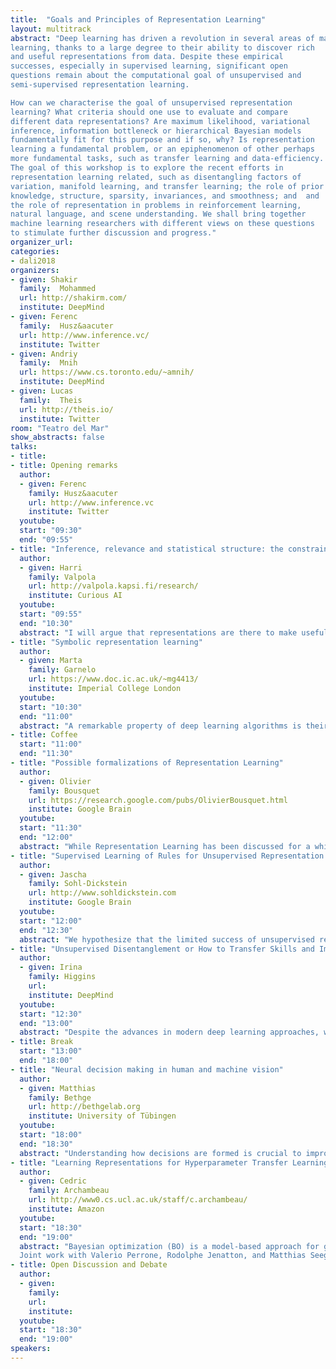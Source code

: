 ```yaml
---
title:  "Goals and Principles of Representation Learning"
layout: multitrack
abstract: "Deep learning has driven a revolution in several areas of machine
learning, thanks to a large degree to their ability to discover rich
and useful representations from data. Despite these empirical
successes, especially in supervised learning, significant open
questions remain about the computational goal of unsupervised and
semi-supervised representation learning.

How can we characterise the goal of unsupervised representation
learning? What criteria should one use to evaluate and compare
different data representations? Are maximum likelihood, variational
inference, information bottleneck or hierarchical Bayesian models
fundamentally fit for this purpose and if so, why? Is representation
learning a fundamental problem, or an epiphenomenon of other perhaps
more fundamental tasks, such as transfer learning and data-efficiency.
The goal of this workshop is to explore the recent efforts in
representation learning related, such as disentangling factors of
variation, manifold learning, and transfer learning; the role of prior
knowledge, structure, sparsity, invariances, and smoothness; and  and
the role of representation in problems in reinforcement learning,
natural language, and scene understanding. We shall bring together
machine learning researchers with different views on these questions
to stimulate further discussion and progress."
organizer_url: 
categories:
- dali2018
organizers:
- given: Shakir  
  family:  Mohammed
  url: http://shakirm.com/
  institute: DeepMind
- given: Ferenc  
  family:  Husz&aacuter
  url: http://www.inference.vc/
  institute: Twitter
- given: Andriy   
  family:  Mnih
  url: https://www.cs.toronto.edu/~amnih/
  institute: DeepMind
- given: Lucas   
  family:  Theis
  url: http://theis.io/
  institute: Twitter
room: "Teatro del Mar"
show_abstracts: false
talks:
- title: 
- title: Opening remarks
  author:
  - given: Ferenc
    family: Husz&aacuter
    url: http://www.inference.vc
    institute: Twitter
  youtube: 
  start: "09:30"
  end: "09:55" 
- title: "Inference, relevance and statistical structure: the constraints for useful representations"
  author:
  - given: Harri
    family: Valpola
    url: http://valpola.kapsi.fi/research/
    institute: Curious AI
  youtube: 
  start: "09:55"
  end: "10:30" 
  abstract: "I will argue that representations are there to make useful computations needed for decision making practical. In principle, Bayesian decision theory gives the recipe for deriving optimal decisions given observations and a model class. Also, the golden standard is to select a maximally expressive model class and uninformative prior such as the one derived from Kolmogorov complexity. With infinite computational resources, this would be a recipe for a super intelligence which didn't have any need for representations as we understand them. In practice, though, we are restricted by computational resources. I will give examples of how the need to focus computational resources on relevant inferences creates a pressure to develop useful representations."
- title: "Symbolic representation learning"
  author:
  - given: Marta
    family: Garnelo
    url: https://www.doc.ic.ac.uk/~mg4413/
    institute: Imperial College London
  youtube: 
  start: "10:30"
  end: "11:00" 
  abstract: "A remarkable property of deep learning algorithms is their ability to learn useful task-specific representations from data directly without the need for hand-crafted feature engineering. As they have grown in popularity over the past decade deep neural networks (NNs) have been successfully applied to a wide range of machine learning tasks, achieving state of the art results across many research areas. However, as the complexity of the research problems increase some of the limitations of NN become increasingly clear: NNs suffer from interpretability issues, poor generalisation that leads to very data-hungry algorithms and the inability to be combined with other old, well established AI algorithms. Some of the research tackling these drawbacks takes inspiration from symbolic AI. It focusses, for example, on obtaining interpretable representations from NNs or thinking about objects and relations when building network architectures. This talk reviews symbolic approaches and properties that might be interesting to keep in the back of our heads for current representation learning and reviews current research that merges deep and symbolic methods."
- title: Coffee
  start: "11:00"
  end: "11:30"
- title: "Possible formalizations of Representation Learning"
  author: 
  - given: Olivier
    family: Bousquet
    url: https://research.google.com/pubs/OlivierBousquet.html
    institute: Google Brain
  youtube: 
  start: "11:30"
  end: "12:00" 
  abstract: "While Representation Learning has been discussed for a while and lots of algorithms exist for \"learning representations\", there is no formal definition of what exactly is a representation and what representation learning actually means. This talk will try and review existing approaches in order to identify some organizing principles and propose more precise notions. The goal being to provide a framework in which one can study questions such as \"when does unlabeled data help?\", or \"is this representation transferable?.\""
- title: "Supervised Learning of Rules for Unsupervised Representation Learning"
  author: 
  - given: Jascha
    family: Sohl-Dickstein
    url: http://www.sohldickstein.com
    institute: Google Brain
  youtube: 
  start: "12:00"
  end: "12:30" 
  abstract: "We hypothesize that the limited success of unsupervised representation learning is due to objective function mismatch. Existing approaches to unsupervised representation learning minimize a surrogate objective, such as reconstruction error or the likelihood of a generative model, with the hope that representations useful for subsequent tasks will arise purely as a side effect. As an alternative, we propose using meta-learning to learn, rather than hand-design, an unsupervised learning rule. This meta-learning can be performed with a meta-objective that directly rewards the usefulness of the resulting unsupervised representations for subsequent tasks. We will describe a specific meta-learning architecture, and show that the resulting unsupervised learning rule generalizes across both datasets and data-modalities, and outperforms some existing approaches to unsupervised representation learning."
- title: "Unsupervised Disentanglement or How to Transfer Skills and Imagine Things"
  author: 
  - given: Irina
    family: Higgins
    url: 
    institute: DeepMind
  youtube: 
  start: "12:30"
  end: "13:00" 
  abstract: "Despite the advances in modern deep learning approaches, we are still quite far from the generality, robustness and data efficiency of biological intelligence. We suggest that this gap may be narrowed by re-focusing from implicit representation learning prevalent in end-to-end deep learning approaches to explicit unsupervised representation learning. In particular, we will demonstrate the value of disentangled visual representations acquired in an unsupervised manner loosely inspired by biological intelligence. We will demonstrate how such representations enable the acquisition of reinforcement learning (RL) policies that are more robust to transfer scenarios that standard RL approaches; and form the foundation for learning abstract compositional visual concepts which enable imagination of meaningful and diverse samples beyond the training data distribution."
- title: Break
  start: "13:00"
  end: "18:00"
- title: "Neural decision making in human and machine vision"
  author:
  - given: Matthias
    family: Bethge
    url: http://bethgelab.org
    institute: University of Tübingen
  youtube: 
  start: "18:00"
  end: "18:30"
  abstract: "Understanding how decisions are formed is crucial to improve generalization. Deep learning had impressive successes of feature transfer but due to its distributed nature, decision making in neural networks is difficult to assess. Adversarial examples reveal striking discrepancies between humans and machines but to what extent these discrepancies originate from differences in the architecture or training is not known. In visual decision making humans differ from machines through ubiquitous use of early attentional information selection both due to overt gaze control and covert top-down selection mediated by neural feedback. In this talk, I will present ongoing work of my lab on decision making in CNNs based on constrained architectures and adversarial testing, on modeling human fixation selection, and on incorporating one-shot figure-ground segregation to disentangle object information from clutter."
- title: "Learning Representations for Hyperparameter Transfer Learning"
  author:
  - given: Cedric
    family: Archambeau
    url: http://www0.cs.ucl.ac.uk/staff/c.archambeau/
    institute: Amazon
  youtube: 
  start: "18:30"
  end: "19:00"
  abstract: "Bayesian optimization (BO) is a model-based approach for gradient-free black-box function optimization, such as hyperparameter optimization. In this talk, I will discuss a multi-task adaptive Bayesian linear regression model, whose complexity is linear in the number of function evaluations and able to leverage information of related black-box functions through a shared deep neural net. Experimental results show that the neural net learns a representation suitable for warm-starting related BO runs and that they can be accelerated when the target black-box function (e.g., validation loss) is learned together with other related signals (e.g., training loss).
  Joint work with Valerio Perrone, Rodolphe Jenatton, and Matthias Seeger."
- title: Open Discussion and Debate
  author:
  - given: 
    family:
    url: 
    institute: 
  youtube: 
  start: "18:30"
  end: "19:00"
speakers:
---
```

